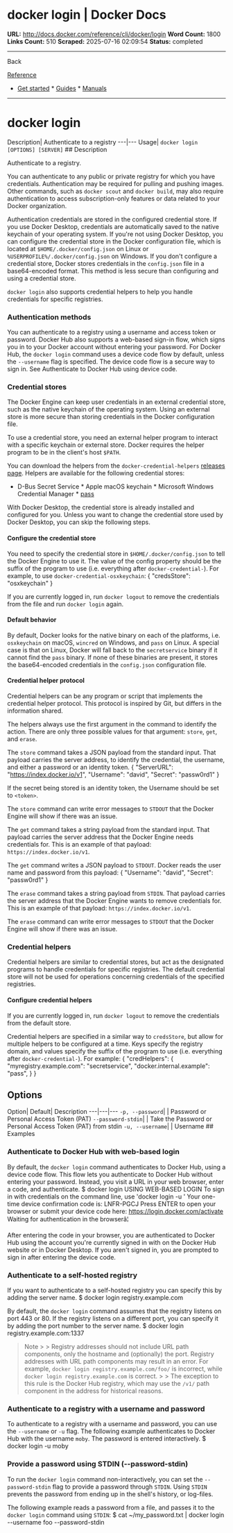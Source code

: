 # docker login | Docker Docs

**URL:** http://docs.docker.com/reference/cli/docker/login
**Word Count:** 1800
**Links Count:** 510
**Scraped:** 2025-07-16 02:09:54
**Status:** completed

---

Back

[Reference](https://docs.docker.com/reference/)

  * [Get started](http://docs.docker.com/get-started/)   * [Guides](http://docs.docker.com/guides/)   * [Manuals](http://docs.docker.com/manuals/)

* * *

# docker login

Description| Authenticate to a registry   ---|---   Usage| `docker login [OPTIONS] [SERVER]`      ## Description

Authenticate to a registry.

You can authenticate to any public or private registry for which you have credentials. Authentication may be required for pulling and pushing images. Other commands, such as `docker scout` and `docker build`, may also require authentication to access subscription-only features or data related to your Docker organization.

Authentication credentials are stored in the configured credential store. If you use Docker Desktop, credentials are automatically saved to the native keychain of your operating system. If you're not using Docker Desktop, you can configure the credential store in the Docker configuration file, which is located at `$HOME/.docker/config.json` on Linux or `%USERPROFILE%/.docker/config.json` on Windows. If you don't configure a credential store, Docker stores credentials in the `config.json` file in a base64-encoded format. This method is less secure than configuring and using a credential store.

`docker login` also supports credential helpers to help you handle credentials for specific registries.

### Authentication methods

You can authenticate to a registry using a username and access token or password. Docker Hub also supports a web-based sign-in flow, which signs you in to your Docker account without entering your password. For Docker Hub, the `docker login` command uses a device code flow by default, unless the `--username` flag is specified. The device code flow is a secure way to sign in. See Authenticate to Docker Hub using device code.

### Credential stores

The Docker Engine can keep user credentials in an external credential store, such as the native keychain of the operating system. Using an external store is more secure than storing credentials in the Docker configuration file.

To use a credential store, you need an external helper program to interact with a specific keychain or external store. Docker requires the helper program to be in the client's host `$PATH`.

You can download the helpers from the `docker-credential-helpers` [releases page](https://github.com/docker/docker-credential-helpers/releases). Helpers are available for the following credential stores:

  * D-Bus Secret Service   * Apple macOS keychain   * Microsoft Windows Credential Manager   * [pass](https://www.passwordstore.org/)

With Docker Desktop, the credential store is already installed and configured for you. Unless you want to change the credential store used by Docker Desktop, you can skip the following steps.

#### Configure the credential store

You need to specify the credential store in `$HOME/.docker/config.json` to tell the Docker Engine to use it. The value of the config property should be the suffix of the program to use \(i.e. everything after `docker-credential-`\). For example, to use `docker-credential-osxkeychain`:               {       "credsStore": "osxkeychain"     }

If you are currently logged in, run `docker logout` to remove the credentials from the file and run `docker login` again.

#### Default behavior

By default, Docker looks for the native binary on each of the platforms, i.e. `osxkeychain` on macOS, `wincred` on Windows, and `pass` on Linux. A special case is that on Linux, Docker will fall back to the `secretservice` binary if it cannot find the `pass` binary. If none of these binaries are present, it stores the base64-encoded credentials in the `config.json` configuration file.

#### Credential helper protocol

Credential helpers can be any program or script that implements the credential helper protocol. This protocol is inspired by Git, but differs in the information shared.

The helpers always use the first argument in the command to identify the action. There are only three possible values for that argument: `store`, `get`, and `erase`.

The `store` command takes a JSON payload from the standard input. That payload carries the server address, to identify the credential, the username, and either a password or an identity token.               {       "ServerURL": "https://index.docker.io/v1",       "Username": "david",       "Secret": "passw0rd1"     }

If the secret being stored is an identity token, the Username should be set to `<token>`.

The `store` command can write error messages to `STDOUT` that the Docker Engine will show if there was an issue.

The `get` command takes a string payload from the standard input. That payload carries the server address that the Docker Engine needs credentials for. This is an example of that payload: `https://index.docker.io/v1`.

The `get` command writes a JSON payload to `STDOUT`. Docker reads the user name and password from this payload:               {       "Username": "david",       "Secret": "passw0rd1"     }

The `erase` command takes a string payload from `STDIN`. That payload carries the server address that the Docker Engine wants to remove credentials for. This is an example of that payload: `https://index.docker.io/v1`.

The `erase` command can write error messages to `STDOUT` that the Docker Engine will show if there was an issue.

### Credential helpers

Credential helpers are similar to credential stores, but act as the designated programs to handle credentials for specific registries. The default credential store will not be used for operations concerning credentials of the specified registries.

#### Configure credential helpers

If you are currently logged in, run `docker logout` to remove the credentials from the default store.

Credential helpers are specified in a similar way to `credsStore`, but allow for multiple helpers to be configured at a time. Keys specify the registry domain, and values specify the suffix of the program to use \(i.e. everything after `docker-credential-`\). For example:               {       "credHelpers": {         "myregistry.example.com": "secretservice",         "docker.internal.example": "pass",       }     }

## Options

Option| Default| Description   ---|---|---   `-p, --password`| | Password or Personal Access Token \(PAT\)   `--password-stdin`| | Take the Password or Personal Access Token \(PAT\) from stdin   `-u, --username`| | Username      ## Examples

### Authenticate to Docker Hub with web-based login

By default, the `docker login` command authenticates to Docker Hub, using a device code flow. This flow lets you authenticate to Docker Hub without entering your password. Instead, you visit a URL in your web browser, enter a code, and authenticate.               $ docker login          USING WEB-BASED LOGIN     To sign in with credentials on the command line, use 'docker login -u <username>'          Your one-time device confirmation code is: LNFR-PGCJ     Press ENTER to open your browser or submit your device code here: https://login.docker.com/activate          Waiting for authentication in the browserâ¦     

After entering the code in your browser, you are authenticated to Docker Hub using the account you're currently signed in with on the Docker Hub website or in Docker Desktop. If you aren't signed in, you are prompted to sign in after entering the device code.

### Authenticate to a self-hosted registry

If you want to authenticate to a self-hosted registry you can specify this by adding the server name.               $ docker login registry.example.com     

By default, the `docker login` command assumes that the registry listens on port 443 or 80. If the registry listens on a different port, you can specify it by adding the port number to the server name.               $ docker login registry.example.com:1337     

> Note >  > Registry addresses should not include URL path components, only the hostname and \(optionally\) the port. Registry addresses with URL path components may result in an error. For example, `docker login registry.example.com/foo/` is incorrect, while `docker login registry.example.com` is correct. >  > The exception to this rule is the Docker Hub registry, which may use the `/v1/` path component in the address for historical reasons.

### Authenticate to a registry with a username and password

To authenticate to a registry with a username and password, you can use the `--username` or `-u` flag. The following example authenticates to Docker Hub with the username `moby`. The password is entered interactively.               $ docker login -u moby     

### Provide a password using STDIN \(--password-stdin\)

To run the `docker login` command non-interactively, you can set the `--password-stdin` flag to provide a password through `STDIN`. Using `STDIN` prevents the password from ending up in the shell's history, or log-files.

The following example reads a password from a file, and passes it to the `docker login` command using `STDIN`:               $ cat ~/my_password.txt | docker login --username foo --password-stdin